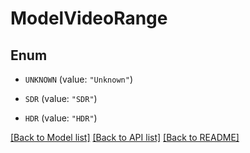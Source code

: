 # ModelVideoRange

## Enum


* `UNKNOWN` (value: `"Unknown"`)

* `SDR` (value: `"SDR"`)

* `HDR` (value: `"HDR"`)


[[Back to Model list]](../README.md#documentation-for-models) [[Back to API list]](../README.md#documentation-for-api-endpoints) [[Back to README]](../README.md)


